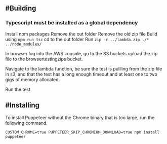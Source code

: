 #Building
-------------
### Typescript must be installed as a global dependency

Install npm packages
Remove the out folder
Remove the old zip file
Build using `npm run tsc`
cd to the out folder
Run `zip -r ../lambda.zip ./* ../node_modules/` 

In browser log into the AWS console, go to the S3 buckets
upload the zip file to the browsertestingzips bucket.

Navigate to the lambda function, be sure the test is pullling from the zip file
in s3, and that the test has a long enough timeout and at least one to two gigs of
memory allocated. 

Run the test

#Installing
-----------
To install Puppeteer without the Chrome binary that is too large, run the 
following command.
```
CUSTOM_CHROME=true PUPPETEER_SKIP_CHROMIUM_DOWNLOAD=true npm install puppeteer
```
